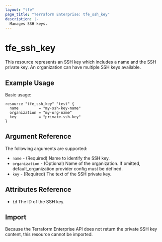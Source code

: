 ```yaml
---
layout: "tfe"
page_title: "Terraform Enterprise: tfe_ssh_key"
description: |-
  Manages SSH keys.
---
```


# tfe_ssh_key

This resource represents an SSH key which includes a name and the SSH private
key. An organization can have multiple SSH keys available.

## Example Usage

Basic usage:

```hcl
resource "tfe_ssh_key" "test" {
  name         = "my-ssh-key-name"
  organization = "my-org-name"
  key          = "private-ssh-key"
}
```

## Argument Reference

The following arguments are supported:

* `name` - (Required) Name to identify the SSH key.
* `organization` - (Optional) Name of the organization. If omitted, default_organization provider config must be defined.
* `key` - (Required) The text of the SSH private key.

## Attributes Reference

* `id` The ID of the SSH key.

## Import

Because the Terraform Enterprise API does not return the private SSH key
content, this resource cannot be imported.
